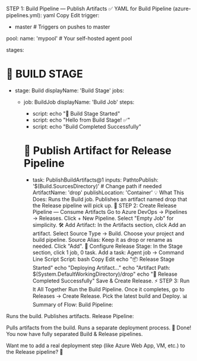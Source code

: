 STEP 1: Build Pipeline — Publish Artifacts
✅ YAML for Build Pipeline (azure-pipelines.yml):
yaml
Copy
Edit
trigger:
- master  # Triggers on pushes to master

pool:
  name: 'mypool'  # Your self-hosted agent pool

stages:
# 🚀 BUILD STAGE
- stage: Build
  displayName: 'Build Stage'
  jobs:
  - job: BuildJob
    displayName: 'Build Job'
    steps:
    - script: echo "🚀 Build Stage Started"
    - script: echo "Hello from Build Stage! ✅"
    - script: echo "Build Completed Successfully"
    
    # 📁 Publish Artifact for Release Pipeline
    - task: PublishBuildArtifacts@1
      inputs:
        PathtoPublish: '$(Build.SourcesDirectory)'  # Change path if needed
        ArtifactName: 'drop'
        publishLocation: 'Container'
💡 What This Does:
Runs the Build job.
Publishes an artifact named drop that the Release pipeline will pick up.
📂 STEP 2: Create Release Pipeline — Consume Artifacts
Go to Azure DevOps → Pipelines → Releases.
Click + New Pipeline.
Select "Empty Job" for simplicity.
🛠️ Add Artifact:
In the Artifacts section, click Add an artifact.
Select Source Type → Build.
Choose your project and build pipeline.
Source Alias: Keep it as drop or rename as needed.
Click "Add".
🚀 Configure Release Stage:
In the Stage section, click 1 job, 0 task.
Add a task:
Agent job → Command Line Script
Script:
bash
Copy
Edit
echo "📦 Release Stage Started"
echo "Deploying Artifact..."
echo "Artifact Path: $(System.DefaultWorkingDirectory)/drop"
echo "🎉 Release Completed Successfully"
Save & Create Release.
⚡ STEP 3: Run It All Together
Run the Build Pipeline.
Once it completes, go to Releases → Create Release.
Pick the latest build and Deploy.
📊 Summary of Flow:
Build Pipeline:

Runs the build.
Publishes artifacts.
Release Pipeline:

Pulls artifacts from the build.
Runs a separate deployment process.
🎉 Done! You now have fully separated Build & Release pipelines.

Want me to add a real deployment step (like Azure Web App, VM, etc.) to the Release pipeline? 🚀
